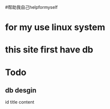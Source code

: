 #帮助我自己helpformyself

# for my use linux system

# this site first have db

# Todo

## db desgin

id
title
content

